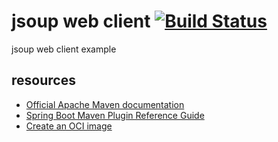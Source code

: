 # jsoup web client [![Build Status](https://travis-ci.org/daggerok/jsoup-example.svg?branch=master)](https://travis-ci.org/daggerok/jsoup-example)
jsoup web client example

## resources
* [Official Apache Maven documentation](https://maven.apache.org/guides/index.html)
* [Spring Boot Maven Plugin Reference Guide](https://docs.spring.io/spring-boot/docs/2.3.0.RC1/maven-plugin/reference/html/)
* [Create an OCI image](https://docs.spring.io/spring-boot/docs/2.3.0.RC1/maven-plugin/reference/html/#build-image)
